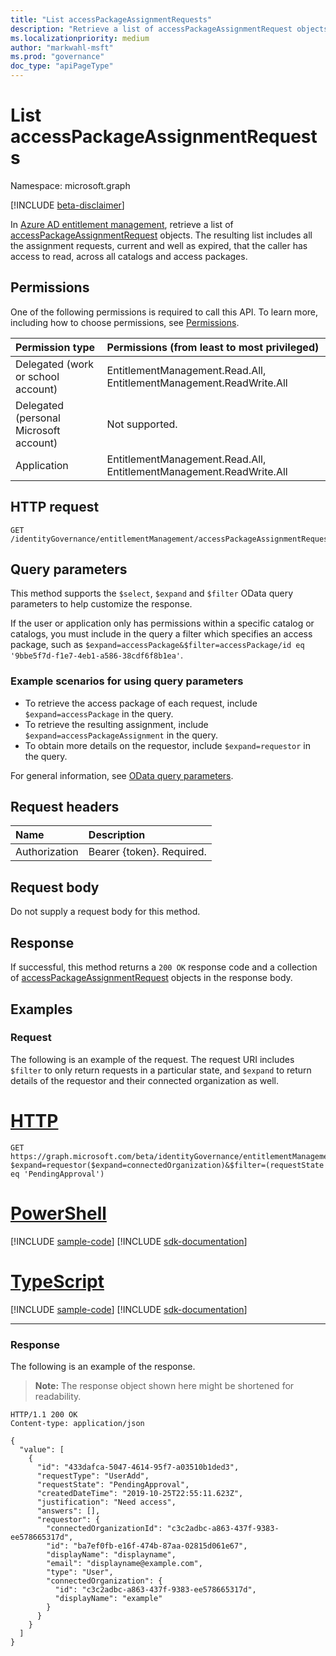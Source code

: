 ```yaml
---
title: "List accessPackageAssignmentRequests"
description: "Retrieve a list of accessPackageAssignmentRequest objects."
ms.localizationpriority: medium
author: "markwahl-msft"
ms.prod: "governance"
doc_type: "apiPageType"
---
```


# List accessPackageAssignmentRequests

Namespace: microsoft.graph

[!INCLUDE [beta-disclaimer](../../includes/beta-disclaimer.md)]

In [Azure AD entitlement management](../resources/entitlementmanagement-overview.md), retrieve a list of [accessPackageAssignmentRequest](../resources/accesspackageassignmentrequest.md) objects.  The resulting list includes all the assignment requests, current and well as expired, that the caller has access to read, across all catalogs and access packages.

## Permissions

One of the following permissions is required to call this API. To learn more, including how to choose permissions, see [Permissions](/graph/permissions-reference).

| Permission type                        | Permissions (from least to most privileged) |
|:---------------------------------------|:--------------------------------------------|
| Delegated (work or school account)     | EntitlementManagement.Read.All, EntitlementManagement.ReadWrite.All |
| Delegated (personal Microsoft account) | Not supported. |
| Application                            | EntitlementManagement.Read.All, EntitlementManagement.ReadWrite.All |

## HTTP request

<!-- { "blockType": "ignored" } -->

```http
GET /identityGovernance/entitlementManagement/accessPackageAssignmentRequests
```

## Query parameters

This method supports the `$select`, `$expand` and `$filter` OData query parameters to help customize the response.

If the user or application only has permissions within a specific catalog or catalogs, you must include in the query a filter which specifies an access package, such as `$expand=accessPackage&$filter=accessPackage/id eq '9bbe5f7d-f1e7-4eb1-a586-38cdf6f8b1ea'`.

### Example scenarios for using query parameters

- To retrieve the access package of each request, include `$expand=accessPackage` in the query. 
- To retrieve the resulting assignment, include `$expand=accessPackageAssignment` in the query. 
- To obtain more details on the requestor, include `$expand=requestor` in the query.

For general information, see [OData query parameters](/graph/query-parameters).

## Request headers

| Name      |Description|
|:----------|:----------|
| Authorization | Bearer \{token\}. Required. |

## Request body

Do not supply a request body for this method.

## Response

If successful, this method returns a `200 OK` response code and a collection of [accessPackageAssignmentRequest](../resources/accesspackageassignmentrequest.md) objects in the response body.

## Examples

### Request

The following is an example of the request. The request URI includes `$filter` to only return requests in a particular state, and `$expand` to return details of the requestor and their connected organization as well.

# [HTTP](#tab/http)
<!-- {
  "blockType": "request",
  "name": "get_accesspackageassignmentrequests"
}-->

```msgraph-interactive
GET https://graph.microsoft.com/beta/identityGovernance/entitlementManagement/accessPackageAssignmentRequests?$expand=requestor($expand=connectedOrganization)&$filter=(requestState eq 'PendingApproval')
```

# [PowerShell](#tab/powershell)
[!INCLUDE [sample-code](../includes/snippets/powershell/get-accesspackageassignmentrequests-powershell-snippets.md)]
[!INCLUDE [sdk-documentation](../includes/snippets/snippets-sdk-documentation-link.md)]

# [TypeScript](#tab/typescript)
[!INCLUDE [sample-code](../includes/snippets/typescript/get-accesspackageassignmentrequests-typescript-snippets.md)]
[!INCLUDE [sdk-documentation](../includes/snippets/snippets-sdk-documentation-link.md)]

---


### Response

The following is an example of the response.

> **Note:** The response object shown here might be shortened for readability.

<!-- {
  "blockType": "response",
  "truncated": true,
  "@odata.type": "microsoft.graph.accessPackageAssignmentRequest",
  "isCollection": true
} -->

```http
HTTP/1.1 200 OK
Content-type: application/json

{
  "value": [
    {
      "id": "433dafca-5047-4614-95f7-a03510b1ded3",
      "requestType": "UserAdd",
      "requestState": "PendingApproval",
      "createdDateTime": "2019-10-25T22:55:11.623Z",
      "justification": "Need access",
      "answers": [],
      "requestor": {
        "connectedOrganizationId": "c3c2adbc-a863-437f-9383-ee578665317d",
        "id": "ba7ef0fb-e16f-474b-87aa-02815d061e67",
        "displayName": "displayname",
        "email": "displayname@example.com",
        "type": "User",
        "connectedOrganization": {
          "id": "c3c2adbc-a863-437f-9383-ee578665317d",
          "displayName": "example"
        }
      }
    }
  ]
}
```

<!-- uuid: 16cd6b66-4b1a-43a1-adaf-3a886856ed98
2019-02-04 14:57:30 UTC -->
<!-- {
  "type": "#page.annotation",
  "description": "List accessPackageAssignmentRequests",
  "keywords": "",
  "section": "documentation",
  "tocPath": ""
}-->

